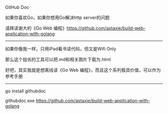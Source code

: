GitHub Doc

如果你喜欢Go，如果你想用Go解决http server的问题

请拜读谢大的《Go Web 编程》https://github.com/astaxie/build-web-application-with-golang

------------------

如果你像我一样，只用iPad看书读代码，但又是Wifi Only

那么这个拙劣的工具可以把.md和相关图片下载为.html

好吧，其实我就是想离线读《Go Web 编程》，而且这个系列极具价值，可以作为参考手册

------------------

go install githubdoc

githubdoc.exe https://github.com/astaxie/build-web-application-with-golang


